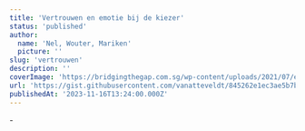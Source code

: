 ```yaml
---
title: 'Vertrouwen en emotie bij de kiezer'
status: 'published'
author:
  name: 'Nel, Wouter, Mariken'
  picture: ''
slug: 'vertrouwen'
description: ''
coverImage: 'https://bridgingthegap.com.sg/wp-content/uploads/2021/07/emotions-clipart-7.jpg'
url: 'https://gist.githubusercontent.com/vanatteveldt/845262e1ec3ae5b7b9de0b8ebc505873/raw/ff3fec36ec0c4113597c21a23a5789a5b355f854/vertrouwen2.html'
publishedAt: '2023-11-16T13:24:00.000Z'
---
```


\-


